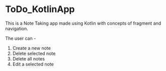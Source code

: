 # ToDo_KotlinApp

This is a Note Taking app made using Kotlin with concepts of fragment and navigation. 

The user can -

1. Create a new note
2. Delete selected note
3. Delete all notes
4. Edit a selected note

